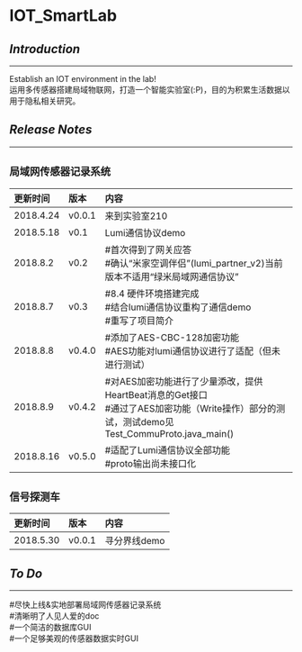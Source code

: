 # **IOT_SmartLab**
## ***Introduction***
---
Establish an IOT environment in the lab!
<br>运用多传感器搭建局域物联网，打造一个智能实验室(:P)，目的为积累生活数据以用于隐私相关研究。

## ***Release Notes***
---
<font size=4>局域网传感器记录系统</font>
---
更新时间|版本|内容
:--|:--|:--
2018.4.24|v0.0.1|来到实验室210
2018.5.18|v0.1|Lumi通信协议demo
2018.8.2|v0.2|#首次得到了网关应答<br>#确认“米家空调伴侣”(lumi_partner_v2)当前版本不适用“绿米局域网通信协议”
2018.8.7|v0.3|#8.4 硬件环境搭建完成<br>#结合lumi通信协议重构了通信demo<br>#重写了项目简介
2018.8.8|v0.4.0|#添加了AES-CBC-128加密功能<br>#AES功能对lumi通信协议进行了适配（但未进行测试）
2018.8.9|v0.4.2|#对AES加密功能进行了少量添改，提供HeartBeat消息的Get接口<br>#通过了AES加密功能（Write操作）部分的测试，测试demo见Test_CommuProto.java_main()
2018.8.16|v0.5.0|#适配了Lumi通信协议全部功能<br>#proto输出尚未接口化

<font size=4>信号探测车</font>
---
更新时间|版本|内容
:--|:--|:--
2018.5.30|v0.0.1|寻分界线demo

## ***To Do***
---
#尽快上线&实地部署局域网传感器记录系统<br>
#清晰明了人见人爱的doc<br>
#一个简洁的数据库GUI<br>
#一个足够美观的传感器数据实时GUI<br>